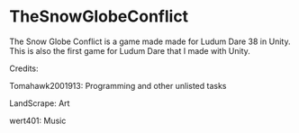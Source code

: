 # TheSnowGlobeConflict

The Snow Globe Conflict is a game made made for Ludum Dare 38 in Unity. This is also the first game for Ludum Dare that I made with Unity.

Credits:

Tomahawk2001913: Programming and other unlisted tasks

LandScrape: Art

wert401: Music
